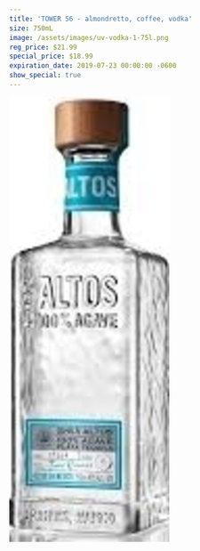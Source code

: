 ```yaml
---
title: 'TOWER 56 - almondretto, coffee, vodka'
size: 750mL
image: /assets/images/uv-vodka-1-75l.png
reg_price: $21.99
special_price: $18.99
expiration_date: 2019-07-23 00:00:00 -0600
show_special: true
---
```


![](/assets/images/versions/olmeca-2-1---x----288-800x---.jpg)